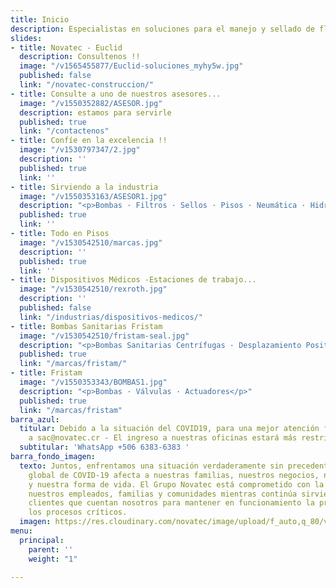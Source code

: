 ```yaml
---
title: Inicio
description: Especialistas en soluciones para el manejo y sellado de fluidos
slides:
- title: Novatec - Euclid
  description: Consultenos !!
  image: "/v1565455877/Euclid-soluciones_myhy5w.jpg"
  published: false
  link: "/novatec-construccion/"
- title: Consulte a uno de nuestros asesores...
  image: "/v1550352882/ASESOR.jpg"
  description: estamos para servirle
  published: true
  link: "/contactenos"
- title: Confíe en la excelencia !!
  image: "/v1530797347/2.jpg"
  description: ''
  published: true
  link: ''
- title: Sirviendo a la industria
  image: "/v1550353163/ASESOR1.jpg"
  description: "<p>Bombas · Filtros · Sellos · Pisos · Neumática · Hidráulica</p>"
  published: true
  link: ''
- title: Todo en Pisos
  image: "/v1530542510/marcas.jpg"
  description: ''
  published: true
  link: ''
- title: Dispositivos Médicos -Estaciones de trabajo...
  image: "/v1530542510/rexroth.jpg"
  description: ''
  published: false
  link: "/industrias/dispositivos-medicos/"
- title: Bombas Sanitarias Fristam
  image: "/v1530542510/fristam-seal.jpg"
  description: "<p>Bombas Sanitarias Centrífugas · Desplazamiento Positivas · Mezcladoras</p>"
  published: true
  link: "/marcas/fristam/"
- title: Fristam
  image: "/v1550353343/BOMBAS1.jpg"
  description: "<p>Bombas · Válvulas · Actuadores</p>"
  published: true
  link: "/marcas/fristam"
barra_azul:
  titular: Debido a la situación del COVID19, para una mejor atención favor escribir
    a sac@novatec.cr - El ingreso a nuestras oficinas estará más restringido !!
  subtitular: 'WhatsApp +506 6383-6383 '
barra_fondo_imagen:
  texto: Juntos, enfrentamos una situación verdaderamente sin precedentes. La pandemia
    global de COVID-19 afecta a nuestras familias, nuestros negocios, nuestras comunidades
    y nuestra forma de vida. El Grupo Novatec está comprometido con la seguridad de
    nuestros empleados, familias y comunidades mientras continúa sirviendo a nuestros
    clientes que cuentan nosotros para mantener en funcionamiento la producción y
    los procesos críticos.
  imagen: https://res.cloudinary.com/novatec/image/upload/f_auto,q_80/v1530333582/slide3-dark.jpg
menu:
  principal:
    parent: ''
    weight: "1"

---
```

